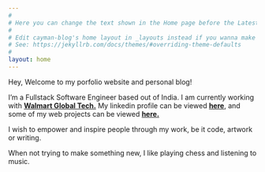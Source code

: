 ```yaml
---
#
# Here you can change the text shown in the Home page before the Latest Posts section.
#
# Edit cayman-blog's home layout in _layouts instead if you wanna make some changes
# See: https://jekyllrb.com/docs/themes/#overriding-theme-defaults
#
layout: home
---
```


Hey, Welcome to my porfolio website and personal blog!

I’m a Fullstack Software Engineer based out of India. I am currently working with **[Walmart Global Tech.](https://tech.walmart.com/content/walmart-global-tech/en_us.html)** My linkedin profile can be viewed **[here](https://www.linkedin.com/in/amanmakesart/)**, and some of my web projects can be viewed **[here.](/projects)**

I wish to empower and inspire people through my work, be it code, artwork or writing.

When not trying to make something new, I like playing chess and listening to music.

